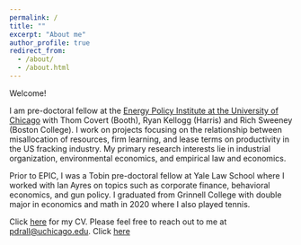 ```yaml
---
permalink: /
title: ""
excerpt: "About me"
author_profile: true
redirect_from:
  - /about/
  - /about.html
---
```

Welcome!

I am pre-doctoral fellow at the [Energy Policy Institute at the University of Chicago](https://epic.uchicago.edu/) with Thom Covert (Booth), Ryan Kellogg (Harris) and Rich Sweeney (Boston College). I work on projects focusing on the relationship between misallocation of resources, firm learning, and lease terms on productivity in the US fracking industry. My primary research interests lie in industrial organization, environmental economics, and empirical law and economics.

Prior to EPIC, I was a Tobin pre-doctoral fellow at Yale Law School where I worked with Ian Ayres on topics such as corporate finance, behavioral economics, and gun policy. I graduated from Grinnell College with double major in economics and math in 2020 where I also played tennis.

Click [here]((https://pranjal-drall.github.io/files/pd_cv.pdf)) for my CV. Please feel free to reach out to me at [pdrall@uchicago.edu](pdrall@uchicago.edu).
Click [here]({{https://pranjal-drall.github.io}}/files/pd_cv.pdf)
